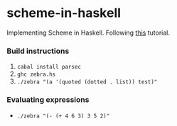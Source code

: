 # scheme-in-haskell

Implementing Scheme in Haskell. Following [this](https://en.wikibooks.org/wiki/Write_Yourself_a_Scheme_in_48_Hours) tutorial.

### Build instructions

1. `cabal install parsec`
2. `ghc zebra.hs`
3. `./zebra "(a '(quoted (dotted . list)) test)"`

### Evaluating expressions

- `./zebra "(- (+ 4 6 3) 3 5 2)"`